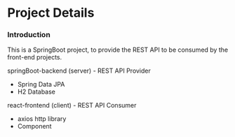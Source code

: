 # Project Details

### Introduction
This is a SpringBoot project, to provide the REST API to be consumed by the front-end projects.

springBoot-backend (server) - REST API Provider
- Spring Data JPA
- H2 Database

react-frontend (client) - REST API Consumer
- axios http library 
- Component 



